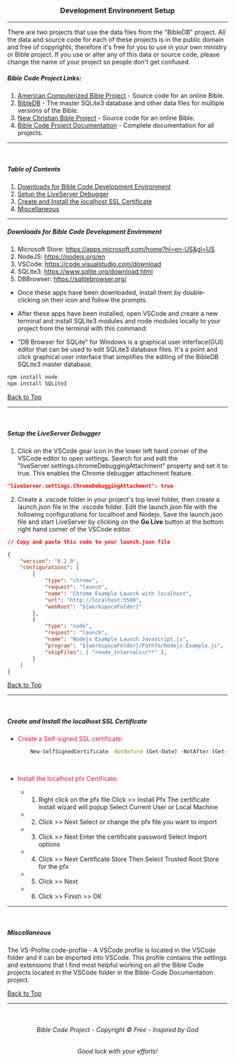 <a id="top"></a>
<h3 align="center">Development Environment Setup</h3>

---
There are two projects that use the data files from the "BibleDB" project. All the data and source code for each of these projects is in the public domain and free of copyrights, therefore it's free for you to use in your own ministry or Bible project. If you use or alter any of this data or source code, please change the name of your project so people don't get confused.

##### Bible Code Project Links:

1. [American Computerized Bible Project](https://github.com/ACB-Bible/AmericanComputerizedBible) - Source code for an online Bible.
2. [BibleDB](https://github.com/ACB-Bible/BibleDB) - The master SQLite3 database and other data files for multiple versions of the Bible.
3. [New Christian Bible Project](https://github.com/ACB-Bible/NCB)  - Source code for an online Bible.
4. [Bible Code Project Documentation](https://github.com/ACB-Bible/DOC) - Complete documentation for all projects.

---

<br>

##### Table of Contents
1. [Downloads for Bible Code Development Environment](#downloads-for-bible-code-development-envirnment)
2. [Setup the LiveServer Debugger](#setup-the-liveserver-debugger)
3. [Create and Install the localhost SSL Certificate](#create-and-install-the-localhost-ssl-certificate)
4. [Miscellaneous](#miscellaneous)

---

##### Downloads for Bible Code Development Envirnment
1. Microsoft Store:
https://apps.microsoft.com/home?hl=en-US&gl=US
2. NodeJS:
https://nodejs.org/en
3. VSCode:
https://code.visualstudio.com/download
4. SQLite3:
https://www.sqlite.org/download.html
5. DBBrowser:
https://sqlitebrowser.org/

* Once these apps have been downloaded, install them by double-clicking on their icon and follow the prompts.

* After these apps have been installed, open VSCode and create a new terminal and install SQLite3 modules and node modules locally to your project from the terminal with this command:
* "DB Browser for SQLite" for Windows is a graphical user interface(GUI) editor that can be used to edit SQLite3 database files. It's a point and click graphical user interface that simplifies the editing of the BibleDB SQLite3 master database.
```bash
npm install node
npm install SQLite3
```
[Back to Top](#top)

---

<br>

##### Setup the LiveServer Debugger
1. Click on the VSCode gear icon in the lower left hand corner of the VSCode editor to open settings. Search for and edit the "liveServer.settings.chromeDebuggingAttachment" property and set it to true. This enables the Chrome debugger attachment feature.

```json
"liveServer.settings.ChromeDebuggingAttachment": true
```

2. Create a .vscode folder in your project's top level folder, then create a launch.json file in the .vscode folder. Edit the launch.json file with the following configurations for localhost and Nodejs. Save the launch.json file and start LiveServer by clicking on the **Go Live** button at the bottom right hand corner of the VSCode editor.

```json
// Copy and paste this code to your lounch.json file

{
    "version": "0.2.0",
    "configurations": [
        {
            "type": "chrome",
            "request": "launch",
            "name": "Chrome Example Launch with localhost",
            "url": "http://localhost:5500",
            "webRoot": "${workspaceFolder}"
        },
        {
            "type": "node",
            "request": "launch",
            "name": "Nodejs Example Launch Javascript.js",
            "program": "${workspaceFolder}/PathTo/Nodejs-Example.js",
            "skipFiles": [ "<node_internals>/**" ],
        }
    ]
}
```

[Back to Top](#top)

---

<br>

##### Create and Install the localhost SSL Certificate

* <a style="color: crimson;">Create a Self-signed SSL certificate:</a>
    ```bash
        New-SelfSignedCertificate -NotBefore (Get-Date) -NotAfter (Get-Date).AddYears(5) -Subject "CN=localhost" -KeyAlgorithm "RSA" -KeyLength 2048 -HashAlgorithm "SHA256" -CertStoreLocation "Cert:\CurrentUser\My" -FriendlyName "HTTPS Development Certificate" -TextExtension @("2.5.29.19={text}","2.5.29.17={text}DNS=localhost") $pwd = convertTo-SecureString -String "PassfN2" -Force -AsPlainText
    ```
<br>

* <a style="color: crimson;">Install the localhost pfx Certificate:</a>

    * 1. Right click on the pfx file
    Click >> Install Pfx
        The certificate install wizard will popup
        Select Current User or Local Machine
    * 2. Click >> Next
        Select or change the pfx file you want to import
    * 3. Click >> Next
        Enter the certificate password
        Select Import options
    * 4. Click >> Next
        Certificate Store
        Then Select Trusted Root Store for the pfx
    * 5. Click >> Next
    * 6. Click >> Finish >> OK

---

<br>

##### Miscellaneous

The VS-Profile.code-profile - A VSCode profile is located in the VSCode folder and it can be imported into VSCode. This profile contains the settings and extensions that I find most helpful working on all the Bible Code projects located in the VSCode folder in the Bible-Code Documentation project.

[Back to Top](#top)

---

<br>

<h6 align="center" title="God's Word Is Not For Sale">Bible Code Project - Copyright © Free - Inspired by God</h3>
<h6 align="center">Good luck with your efforts!</h6>